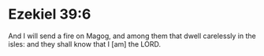 # Ezekiel 39:6

And I will send a fire on Magog, and among them that dwell carelessly in the isles: and they shall know that I [am] the LORD.